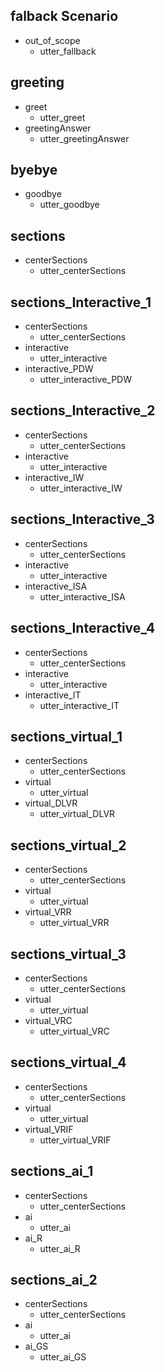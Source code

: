 ## falback Scenario
* out_of_scope
  <!-- - action_default_fallback -->
  - utter_fallback

## greeting
* greet
  - utter_greet
* greetingAnswer
  - utter_greetingAnswer

## byebye
* goodbye
  - utter_goodbye

## sections
* centerSections
  - utter_centerSections

## sections_Interactive_1
* centerSections
  - utter_centerSections
* interactive
  - utter_interactive
* interactive_PDW
  - utter_interactive_PDW
 <!-- - utter_askAboutAnyotherHelp -->

## sections_Interactive_2
* centerSections
  - utter_centerSections
* interactive
  - utter_interactive
* interactive_IW
  - utter_interactive_IW
 <!-- - utter_askAboutAnyotherHelp -->

## sections_Interactive_3
* centerSections
  - utter_centerSections
* interactive
  - utter_interactive
* interactive_ISA
  - utter_interactive_ISA
  <!-- - utter_askAboutAnyotherHelp -->

## sections_Interactive_4
* centerSections
  - utter_centerSections
* interactive
  - utter_interactive
* interactive_IT
  - utter_interactive_IT
  <!-- - utter_askAboutAnyotherHelp -->

## sections_virtual_1
* centerSections
  - utter_centerSections
* virtual
  - utter_virtual
* virtual_DLVR
  - utter_virtual_DLVR
 <!-- - utter_askAboutAnyotherHelp -->

## sections_virtual_2
* centerSections
  - utter_centerSections
* virtual
  - utter_virtual
* virtual_VRR
  - utter_virtual_VRR
  <!-- - utter_askAboutAnyotherHelp -->

## sections_virtual_3
* centerSections
  - utter_centerSections
* virtual
  - utter_virtual
* virtual_VRC
  - utter_virtual_VRC
 <!-- - utter_askAboutAnyotherHelp -->

## sections_virtual_4
* centerSections
  - utter_centerSections
* virtual
  - utter_virtual
* virtual_VRIF
  - utter_virtual_VRIF
  <!-- - utter_askAboutAnyotherHelp -->

## sections_ai_1
* centerSections
  - utter_centerSections
* ai
  - utter_ai
* ai_R
  - utter_ai_R
 <!-- - utter_askAboutAnyotherHelp -->

## sections_ai_2
* centerSections
  - utter_centerSections
* ai
  - utter_ai
* ai_GS
  - utter_ai_GS
  <!-- - utter_askAboutAnyotherHelp -->
